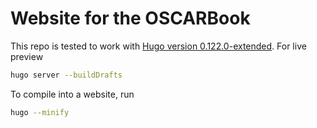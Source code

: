 # Website for the OSCARBook

This repo is tested to work with [Hugo version 0.122.0-extended](https://github.com/gohugoio/hugo/releases/tag/v0.122.0). For live preview

```bash
hugo server --buildDrafts
```

To compile into a website, run

```bash
hugo --minify
```
